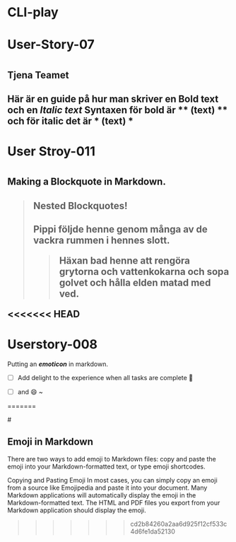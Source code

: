 # CLI-play

<h1>User-Story-07<h1>

<h2>Tjena Teamet<h2>

Här är en guide på hur man skriver en **Bold text** och en *Italic text*
Syntaxen för bold är ** (text) ** och för italic det är * (text) *



<h1>User Stroy-011<h1>

<h2> Making a Blockquote in Markdown.<h2>


>#### Nested Blockquotes!
>Pippi följde henne genom många av de vackra rummen i hennes slott.
>> Häxan bad henne att rengöra grytorna och vattenkokarna och sopa golvet och hålla elden matad med ved.


<<<<<<< HEAD
 # Userstory-008

Putting an ***emoticon*** in markdown.

 - [ ] Add delight to the experience when all tasks are complete :tada:

  - [ ] and :smile:
~

 
=======

#<h2>Emoji in Markdown </h2>
There are two ways to add emoji to Markdown files: copy and paste the emoji into your Markdown-formatted text, or type emoji shortcodes.

Copying and Pasting Emoji
In most cases, you can simply copy an emoji from a source like Emojipedia and paste it into your document. Many Markdown applications will automatically display the emoji in the Markdown-formatted text. The HTML and PDF files you export from your Markdown application should display the emoji.

>>>>>>> cd2b84260a2aa6d925f12cf533c4d6fe1da52130
